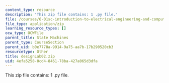 ```yaml
---
content_type: resource
description: 'This zip file contains: 1 .py file.'
file: /courses/6-01sc-introduction-to-electrical-engineering-and-computer-science-i-spring-2011/4efa52580cd4846178ba427a065d3dfa_designLab02.zip
file_type: application/zip
learning_resource_types: []
ocw_type: OCWFile
parent_title: State Machines
parent_type: CourseSection
parent_uid: b0e7778a-9914-9a75-aa7b-17b290520cb3
resourcetype: Other
title: designLab02.zip
uid: 4efa5258-0cd4-8461-78ba-427a065d3dfa
---
```

This zip file contains: 1 .py file.